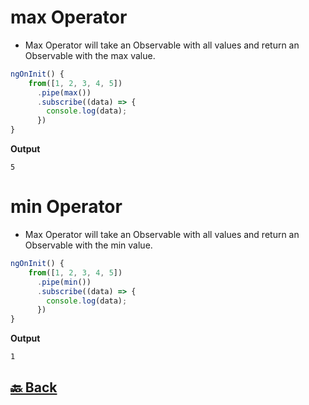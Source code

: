 <h1>max Operator</h1>

- Max Operator will take an Observable with all values and return an Observable with the max value.

```ts
ngOnInit() {
    from([1, 2, 3, 4, 5])
      .pipe(max())
      .subscribe((data) => {
        console.log(data);
      })
}
```
**Output**
```
5
```

<h1>min Operator</h1>

- Max Operator will take an Observable with all values and return an Observable with the min value.

```ts
ngOnInit() {
    from([1, 2, 3, 4, 5])
      .pipe(min())
      .subscribe((data) => {
        console.log(data);
      })
}
```
**Output**
```
1
```

<h2><a href="https://github.com/sanjay9616/JavaScript/blob/master/JavaScript-Technologies/RxJS/README.md"> 🔙 Back</a></h2>
